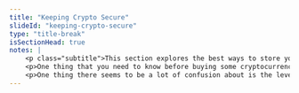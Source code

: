 ```yaml
--- 
title: "Keeping Crypto Secure"
slideId: "keeping-crypto-secure"
type: "title-break"
isSectionHead: true
notes: | 
    <p class="subtitle">This section explores the best ways to store your cryptocurrency securely.</p>
    <p>One thing that you need to know before buying some cryptocurrency is how do you keep it safe once you do make the purchase.</p>
    <p>One thing there seems to be a lot of confusion about is the level of privacy a blockchain can provide. This confusion is pretty understandable since certain parts of a blockchain technology lend themselves to transparency and some to privacy.</p>
---
```

